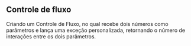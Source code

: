 ## Controle de fluxo

Criando um Controle de Fluxo, no qual recebe dois números como parâmetros e lança uma exceção personalizada, retornando o número de interações entre os dois parâmetros.
